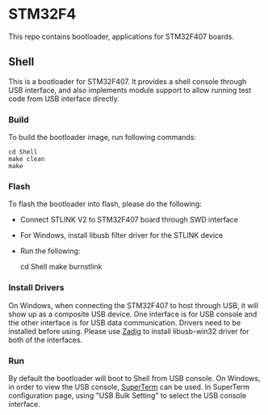 # STM32F4 #

This repo contains bootloader, applications for STM32F407 boards.

## Shell ##
This is a bootloader for STM32F407. It provides a shell console through USB interface, and also implements module support to 
allow running test code from USB interface directly.

### Build ###
To build the bootloader image, run following commands:

    cd Shell
    make clean
    make

### Flash ###
To flash the bootloader into flash, please do the following:
  - Connect STLINK V2 to STM32F407 board through SWD interface
  - For Windows, install libusb filter driver for the STLINK device  
  -
    Run the following:
   
      cd Shell
      make burnstlink

### Install Drivers ###
On Windows, when connecting the STM32F407 to host through USB, it will show up as a composite USB device. 
One interface is for USB console and the other interface is for USB data communication. Drivers need to be installed before using. 
Please use [Zadig](https://zadig.akeo.ie/) to install libusb-win32 driver for both of the interfaces.
      
### Run ###
By default the bootloader will boot to Shell from USB console. 
On Windows, in order to view the USB console, [SuperTerm](https://github.com/microxblue/superterm) can be used.
In SuperTerm configuration page, using "USB Bulk Setting" to select the USB console interface.


